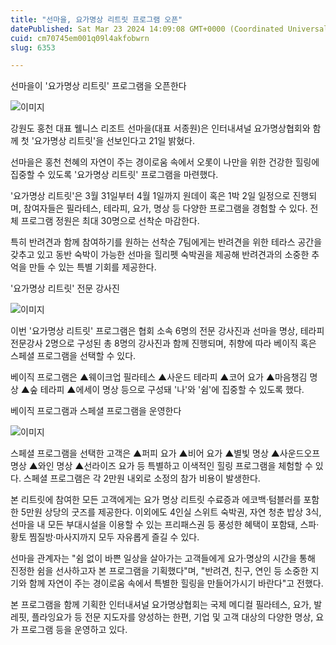 ```yaml
---
title: "선마을, 요가명상 리트릿 프로그램 오픈"
datePublished: Sat Mar 23 2024 14:09:08 GMT+0000 (Coordinated Universal Time)
cuid: cm70745em001q09l4akfobwrn
slug: 6353

---
```



선마을이 '요가명상 리트릿' 프로그램을 오픈한다

![이미지](https://cdn.hashnode.com/res/hashnode/image/upload/v1739261031528/1733c851-d402-40c5-9fa8-1f8a1b03b22c.jpeg)

강원도 홍천 대표 웰니스 리조트 선마을(대표 서종원)은 인터내셔널 요가명상협회와 함께 첫 '요가명상 리트릿'을 선보인다고 21일 밝혔다.

선마을은 홍천 천혜의 자연이 주는 경이로움 속에서 오롯이 나만을 위한 건강한 힐링에 집중할 수 있도록 '요가명상 리트릿' 프로그램을 마련했다.

'요가명상 리트릿'은 3월 31일부터 4월 1일까지 원데이 혹은 1박 2일 일정으로 진행되며, 참여자들은 필라테스, 테라피, 요가, 명상 등 다양한 프로그램을 경험할 수 있다. 전체 프로그램 정원은 최대 30명으로 선착순 마감한다.

특히 반려견과 함께 참여하기를 원하는 선착순 7팀에게는 반려견을 위한 테라스 공간을 갖추고 있고 동반 숙박이 가능한 선마을 힐리펫 숙박권을 제공해 반려견과의 소중한 추억을 만들 수 있는 특별 기회를 제공한다.

'요가명상 리트릿' 전문 강사진

![이미지](https://cdn.hashnode.com/res/hashnode/image/upload/v1739261033448/9cc968c6-ef4a-4633-bffa-335c0d26903f.jpeg)

이번 '요가명상 리트릿' 프로그램은 협회 소속 6명의 전문 강사진과 선마을 명상, 테라피 전문강사 2명으로 구성된 총 8명의 강사진과 함께 진행되며, 취향에 따라 베이직 혹은 스페셜 프로그램을 선택할 수 있다.

베이직 프로그램은 ▲웨이크업 필라테스 ▲사운드 테라피 ▲코어 요가 ▲마음챙김 명상 ▲숲 테라피 ▲에세이 명상 등으로 구성돼 '나'와 '쉼'에 집중할 수 있도록 했다.

베이직 프로그램과 스페셜 프로그램을 운영한다

![이미지](https://cdn.hashnode.com/res/hashnode/image/upload/v1739261035771/86e1dd3d-27b1-4303-abab-4babe8b01d64.jpeg)

스페셜 프로그램을 선택한 고객은 ▲퍼피 요가 ▲비어 요가 ▲별빛 명상 ▲사운드오프 명상 ▲와인 명상 ▲선라이즈 요가 등 특별하고 이색적인 힐링 프로그램을 체험할 수 있다. 스페셜 프로그램은 각 2만원 내외로 소정의 참가 비용이 발생한다.

본 리트릿에 참여한 모든 고객에게는 요가 명상 리트릿 수료증과 에코백·텀블러를 포함한 5만원 상당의 굿즈를 제공한다. 이외에도 4인실 스위트 숙박권, 자연 청춘 밥상 3식, 선마을 내 모든 부대시설을 이용할 수 있는 프리패스권 등 풍성한 혜택이 포함돼, 스파·황토 찜질방·마사지까지 모두 자유롭게 즐길 수 있다.

선마을 관계자는 "쉼 없이 바쁜 일상을 살아가는 고객들에게 요가·명상의 시간을 통해 진정한 쉼을 선사하고자 본 프로그램을 기획했다"며, "반려견, 친구, 연인 등 소중한 지기와 함께 자연이 주는 경이로움 속에서 특별한 힐링을 만들어가시기 바란다"고 전했다.

본 프로그램을 함께 기획한 인터내셔널 요가명상협회는 국제 메디컬 필라테스, 요가, 발레핏, 플라잉요가 등 전문 지도자를 양성하는 한편, 기업 및 고객 대상의 다양한 명상, 요가 프로그램 등을 운영하고 있다.